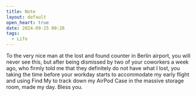```yaml
---
title: Note
layout: default
open_heart: true
date: 2024-09-25 00:26
tags:
  - Life
---
```


To the very nice man at the lost and found counter in Berlin airport, you will never see this, but after being dismissed by two of your coworkers a week ago, who firmly told me that they definitely do not have what I lost, you taking the time before your workday starts to accommodate my early flight and using Find My to track down my AirPod Case in the massive storage room, made my day. Bless you.
